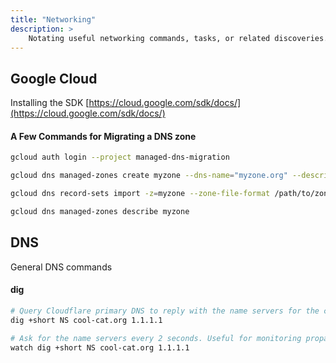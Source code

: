 ```yaml
---
title: "Networking"
description: >
    Notating useful networking commands, tasks, or related discoveries.
---
```


## Google Cloud
Installing the SDK [https://cloud.google.com/sdk/docs/](https://cloud.google.com/sdk/docs/)

#### A Few Commands for Migrating a DNS zone

```bash
gcloud auth login --project managed-dns-migration

gcloud dns managed-zones create myzone --dns-name="myzone.org" --description="Zone for all the things" --visibility=public

gcloud dns record-sets import -z=myzone --zone-file-format /path/to/zonefile/myzone.org.zonefile.txt --delete-all-existing

gcloud dns managed-zones describe myzone
```

## DNS
General DNS commands

#### dig

```bash
# Query Cloudflare primary DNS to reply with the name servers for the cool-cat.org domain
dig +short NS cool-cat.org 1.1.1.1

# Ask for the name servers every 2 seconds. Useful for monitoring propagation
watch dig +short NS cool-cat.org 1.1.1.1
```
